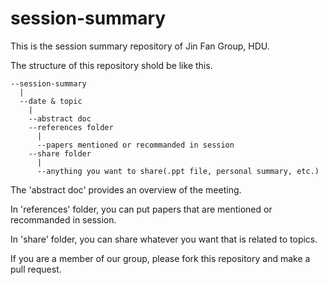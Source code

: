 # session-summary
This is the session summary repository of Jin Fan Group, HDU.

The structure of this repository shold be like this.

```
--session-summary
  |
  --date & topic
    |
    --abstract doc
    --references folder
      |
      --papers mentioned or recommanded in session
    --share folder
      |
      --anything you want to share(.ppt file, personal summary, etc.)
```
The 'abstract doc' provides an overview of the meeting.

In 'references' folder, you can put papers that are mentioned or recommanded in session.

In 'share' folder, you can share whatever you want that is related to topics.

If you are a member of our group, please fork this repository and make a pull request.
